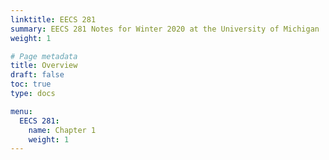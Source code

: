```yaml
---
linktitle: EECS 281
summary: EECS 281 Notes for Winter 2020 at the University of Michigan
weight: 1

# Page metadata
title: Overview
draft: false
toc: true
type: docs

menu:
  EECS 281:
    name: Chapter 1
    weight: 1
---
```

